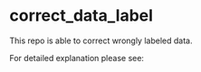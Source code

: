 # correct_data_label

This repo is able to correct wrongly labeled data. 


For detailed explanation please see:
